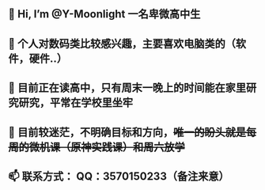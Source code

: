  👋 Hi, I’m @Y-Moonlight 一名卑微高中生
-----------------------------------------------
 👀 个人对数码类比较感兴趣，主要喜欢电脑类的（软件，硬件..）
-----------------------------------------------
 🌱 目前正在读高中，只有周末一晚上的时间能在家里研究研究，平常在学校里坐牢
-----------------------------------------------
 💞️ 目前较迷茫，不明确目标和方向，~~唯一的盼头就是每周的微机课（原神实践课）和周六放学~~
-----------------------------------------------
 📫 联系方式：  QQ：3570150233（备注来意）
-----------------------------------------------
